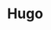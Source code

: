 ---
title: Hugo
description: 使用 Hugo 的记录
image:

# Badge style
style:
    background: "#2a9d8f"
    color: "#fff"
---